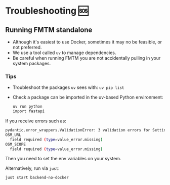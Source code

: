 # Troubleshooting 🆘

## Running FMTM standalone

- Although it's easiest to use Docker, sometimes it may no be feasible, or not preferred.
- We use a tool called `uv` to manage dependencies.
- Be careful when running FMTM you are not accidentally pulling in your system packages.

### Tips

- Troubleshoot the packages `uv` sees with:
  `uv pip list`
- Check a package can be imported in the uv-based Python environment:

  ```bash
  uv run python
  import fastapi
  ```

If you receive errors such as:

```bash
pydantic.error_wrappers.ValidationError: 3 validation errors for Settings
OSM_URL
  field required (type=value_error.missing)
OSM_SCOPE
  field required (type=value_error.missing)
```

Then you need to set the env variables on your system.

Alternatively, run via `just`:

```bash
just start backend-no-docker
```
